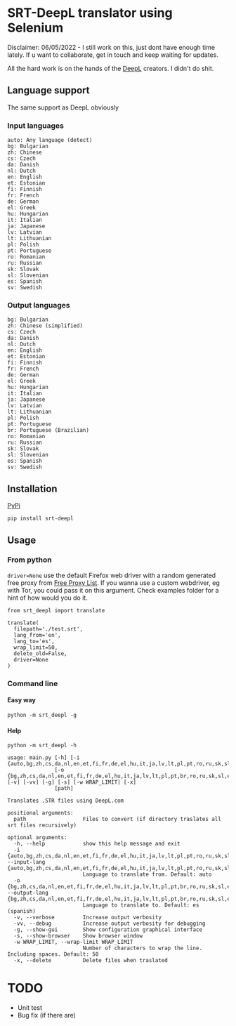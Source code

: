 # SRT-DeepL translator using Selenium

Disclaimer: 06/05/2022 - I still work on this, just dont have enough time lately. If u want to collaborate, get in touch and keep waiting for updates.

All the hard work is on the hands of the
[DeepL](https://www.deepl.com/translator) creators. I didn't do shit.

## Language support

The same support as DeepL obviously

### Input languages

    auto: Any language (detect)
    bg: Bulgarian
    zh: Chinese
    cs: Czech
    da: Danish
    nl: Dutch
    en: English
    et: Estonian
    fi: Finnish
    fr: French
    de: German
    el: Greek
    hu: Hungarian
    it: Italian
    ja: Japanese
    lv: Latvian
    lt: Lithuanian
    pl: Polish
    pt: Portuguese
    ro: Romanian
    ru: Russian
    sk: Slovak
    sl: Slovenian
    es: Spanish
    sv: Swedish

### Output languages

    bg: Bulgarian
    zh: Chinese (simplified)
    cs: Czech
    da: Danish
    nl: Dutch
    en: English
    et: Estonian
    fi: Finnish
    fr: French
    de: German
    el: Greek
    hu: Hungarian
    it: Italian
    ja: Japanese
    lv: Latvian
    lt: Lithuanian
    pl: Polish
    pt: Portuguese
    br: Portuguese (Brazilian)
    ro: Romanian
    ru: Russian
    sk: Slovak
    sl: Slovenian
    es: Spanish
    sv: Swedish

## Installation

[PyPi](https://pypi.org/project/srt-deepl/)

```
pip install srt-deepl
```

## Usage

### From python

`driver=None` use the default Firefox web driver with a random generated
free proxy from [Free Proxy List](https://free-proxy-list.net/). If you wanna
use a custom webdriver, eg with Tor, you could pass it on this argument. Check
examples folder for a hint of how would you do it.

```
from srt_deepl import translate

translate(
  filepath='./test.srt',
  lang_from='en',
  lang_to='es',
  wrap_limit=50,
  delete_old=False,
  driver=None
)
```

### Command line

#### Easy way

```
python -m srt_deepl -g
```

#### Help

```
python -m srt_deepl -h

usage: main.py [-h] [-i {auto,bg,zh,cs,da,nl,en,et,fi,fr,de,el,hu,it,ja,lv,lt,pl,pt,ro,ru,sk,sl,es,sv}]
               [-o {bg,zh,cs,da,nl,en,et,fi,fr,de,el,hu,it,ja,lv,lt,pl,pt,br,ro,ru,sk,sl,es,sv}] [-v] [-vv] [-g] [-s] [-w WRAP_LIMIT] [-x]
               [path]

Translates .STR files using DeepL.com

positional arguments:
  path                  Files to convert (if directory traslates all srt files recursively)

optional arguments:
  -h, --help            show this help message and exit
  -i {auto,bg,zh,cs,da,nl,en,et,fi,fr,de,el,hu,it,ja,lv,lt,pl,pt,ro,ru,sk,sl,es,sv}, --input-lang {auto,bg,zh,cs,da,nl,en,et,fi,fr,de,el,hu,it,ja,lv,lt,pl,pt,ro,ru,sk,sl,es,sv}
                        Language to translate from. Default: auto
  -o {bg,zh,cs,da,nl,en,et,fi,fr,de,el,hu,it,ja,lv,lt,pl,pt,br,ro,ru,sk,sl,es,sv}, --output-lang {bg,zh,cs,da,nl,en,et,fi,fr,de,el,hu,it,ja,lv,lt,pl,pt,br,ro,ru,sk,sl,es,sv}
                        Language to translate to. Default: es (spanish)
  -v, --verbose         Increase output verbosity
  -vv, --debug          Increase output verbosity for debugging
  -g, --show-gui        Show configuration graphical interface
  -s, --show-browser    Show browser window
  -w WRAP_LIMIT, --wrap-limit WRAP_LIMIT
                        Number of characters to wrap the line. Including spaces. Default: 50
  -x, --delete          Delete files when traslated

```

# TODO

- Unit test
- Bug fix (if there are)
